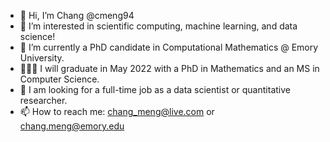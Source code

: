 - 👋 Hi, I’m Chang @cmeng94
- 👀 I’m interested in scientific computing, machine learning, and data science!
- 🌱 I’m currently a PhD candidate in Computational Mathematics @ Emory University.
- 👩🏻‍🎓 I will graduate in May 2022 with a PhD in Mathematics and an MS in Computer Science.
- 💼 I am looking for a full-time job as a data scientist or quantitative researcher.
- 📫 How to reach me: chang_meng@live.com or chang.meng@emory.edu

<!---
cmeng94/cmeng94 is a ✨ special ✨ repository because its `README.md` (this file) appears on your GitHub profile.
You can click the Preview link to take a look at your changes.
--->
